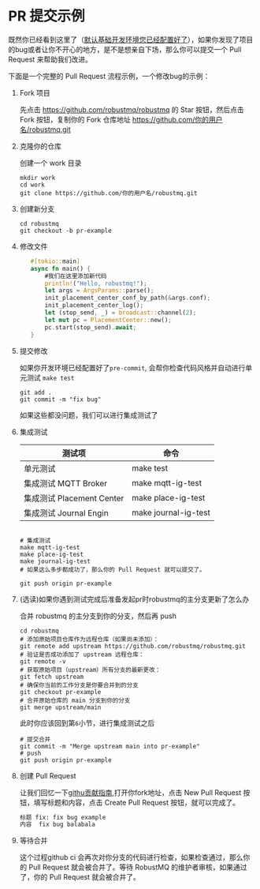 # PR 提交示例
既然你已经看到这里了（[默认基础开发环境您已经配置好了](ContributingCode/Build-Develop-Env.md)），如果你发现了项目的bug或者让你不开心的地方，是不是想亲自下场，那么你可以提交一个 Pull Request 来帮助我们改进。

下面是一个完整的 Pull Request 流程示例，一个修改bug的示例：

1. Fork 项目

   先点击 https://github.com/robustmq/robustmq 的 Star 按钮，然后点击 Fork 按钮，复制你的 Fork 仓库地址 https://github.com/你的用户名/robustmq.git

2. 克隆你的仓库

     创建一个 work 目录

     ```shell
     mkdir work
     cd work
     git clone https://github.com/你的用户名/robustmq.git
     ```

3. 创建新分支

     ```shell
     cd robustmq
     git checkout -b pr-example
     ```

4. 修改文件

     ```rust
        #[tokio::main]
        async fn main() {
            #我们在这里添加新代码
            println!("Hello, robustmq!");
            let args = ArgsParams::parse();
            init_placement_center_conf_by_path(&args.conf);
            init_placement_center_log();
            let (stop_send, _) = broadcast::channel(2);
            let mut pc = PlacementCenter::new();
            pc.start(stop_send).await;
        }
     ```

5. 提交修改

   如果你开发环境已经配置好了`pre-commit`, 会帮你检查代码风格并自动进行单元测试 `make test`

   ```shell
   git add .
   git commit -m "fix bug"

   ```
   如果这些都没问题，我们可以进行集成测试了

6. 集成测试

    | 测试项                      | 命令                 |
    |----------------------------|---------------------|
    | 单元测试                    | make test           |
    | 集成测试 MQTT Broker        | make mqtt-ig-test   |
    | 集成测试 Placement Center   | make place-ig-test  |
    | 集成测试 Journal Engin      | make journal-ig-test|


   ```shell

   # 集成测试
   make mqtt-ig-test
   make place-ig-test
   make journal-ig-test
   # 如果这么多步都成功了，那么你的 Pull Request 就可以提交了。

   git push origin pr-example

   ```

7. (选读)如果你遇到测试完成后准备发起pr时robustmq的主分支更新了怎么办

    合并 robustmq 的主分支到你的分支，然后再 push

    ```shell
    cd robustmq
    # 添加原始项目仓库作为远程仓库（如果尚未添加）：
    git remote add upstream https://github.com/robustmq/robustmq.git
    # 验证是否成功添加了 upstream 远程仓库：
    git remote -v
    # 获取原始项目（upstream）所有分支的最新更改：
    git fetch upstream
    # 确保你当前的工作分支是你要合并到的分支
    git checkout pr-example
    # 合并原始仓库的 main 分支到你的分支
    git merge upstream/main
    ```
    此时你应该回到第`6`小节，进行集成测试之后

    ```shell
    # 提交合并
    git commit -m "Merge upstream main into pr-example"
    # push
    git push origin pr-example
    ```


8. 创建 Pull Request

    让我们回忆一下[githu贡献指南](./GitHub-Contribution-Guide.md),打开你fork地址，点击 New Pull Request 按钮，填写标题和内容，点击 Create Pull Request 按钮，就可以完成了。

    ```md
    标题 fix: fix bug example
    内容  fix bug balabala
    ```

9.  等待合并

    这个过程github ci 会再次对你分支的代码进行检查，如果检查通过，那么你的 Pull Request 就会被合并了。等待 RobustMQ 的维护者审核，如果通过了，你的 Pull Request 就会被合并了。

